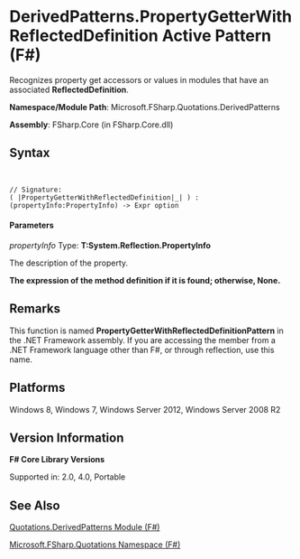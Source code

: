 # DerivedPatterns.PropertyGetterWithReflectedDefinition Active Pattern (F#)

Recognizes property get accessors or values in modules that have an associated **ReflectedDefinition**.

**Namespace/Module Path**: Microsoft.FSharp.Quotations.DerivedPatterns

**Assembly**: FSharp.Core (in FSharp.Core.dll)


## Syntax


```


// Signature:
( |PropertyGetterWithReflectedDefinition|_| ) : (propertyInfo:PropertyInfo) -> Expr option

```



#### Parameters
*propertyInfo*
Type: **T:System.Reflection.PropertyInfo**


The description of the property.



**The expression of the method definition if it is found; otherwise, None.**
## Remarks
This function is named **PropertyGetterWithReflectedDefinitionPattern** in the .NET Framework assembly. If you are accessing the member from a .NET Framework language other than F#, or through reflection, use this name.


## Platforms
Windows 8, Windows 7, Windows Server 2012, Windows Server 2008 R2


## Version Information
**F# Core Library Versions**

Supported in: 2.0, 4.0, Portable




## See Also
[Quotations.DerivedPatterns Module &#40;F&#35;&#41;](Quotations.DerivedPatterns-Module-%28FSharp%29.md)

[Microsoft.FSharp.Quotations Namespace &#40;F&#35;&#41;](Microsoft.FSharp.Quotations-Namespace-%28FSharp%29.md)

